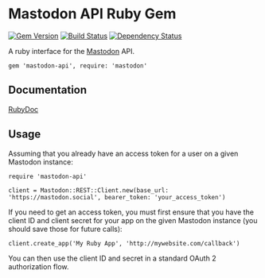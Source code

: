 Mastodon API Ruby Gem
=====================

[![Gem Version](http://img.shields.io/gem/v/mastodon-api.svg)][gem]
[![Build Status](http://img.shields.io/travis/Gargron/mastodon-api.svg)][travis]
[![Dependency Status](http://img.shields.io/gemnasium/Gargron/mastodon-api.svg)][gemnasium]

[gem]: https://rubygems.org/gems/mastodon-api
[travis]: https://travis-ci.org/Gargron/mastodon-api
[gemnasium]: https://gemnasium.com/Gargron/mastodon-api

A ruby interface for the [Mastodon](https://github.com/Gargron/mastodon) API.

    gem 'mastodon-api', require: 'mastodon'

## Documentation

[RubyDoc](http://www.rubydoc.info/gems/mastodon-api/Mastodon/REST/API)

## Usage

Assuming that you already have an access token for a user on a given Mastodon instance:

    require 'mastodon-api'

    client = Mastodon::REST::Client.new(base_url: 'https://mastodon.social', bearer_token: 'your_access_token')

If you need to get an access token, you must first ensure that you have the client ID and client secret for your app on the given Mastodon instance (you should save those for future calls):

    client.create_app('My Ruby App', 'http://mywebsite.com/callback')

You can then use the client ID and secret in a standard OAuth 2 authorization flow.
